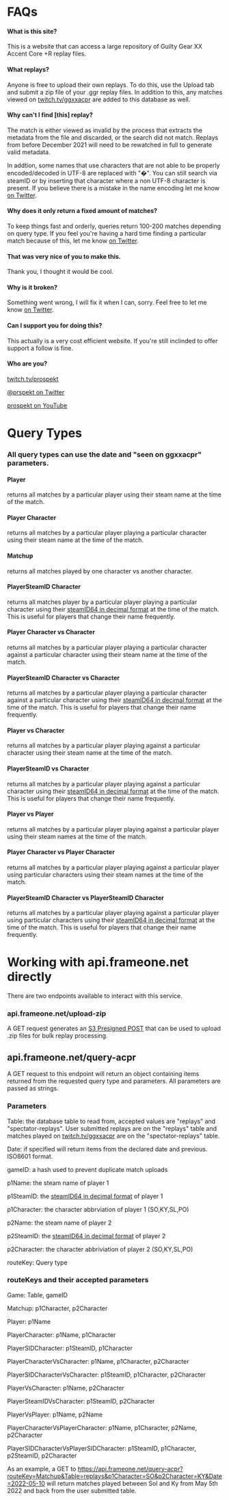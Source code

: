 # FAQs
#### What is this site?
This is a website that can access a large repository of Guilty Gear XX Accent Core +R replay files.

#### What replays?
Anyone is free to upload their own replays. To do this, use the Upload tab and submit a zip file of your .ggr replay files. In addition to this, any matches viewed on [twitch.tv/ggxxacpr](https://twitch.tv/ggxxacpr) are added to this database as well.

#### Why can't I find [this] replay?
The match is either viewed as invalid by the process that extracts the metadata from the file and discarded, or the search did not match. Replays from before December 2021 will need to be rewatched in full to generate valid metadata.

In addtion, some names that use characters that are not able to be properly encoded/decoded in UTF-8 are replaced with "�". You can still search via steamID or by inserting that character where a non UTF-8 character is present. If you believe there is a mistake in the name encoding let me know [on Twitter](https://twitter.com/prspekt).

#### Why does it only return a fixed amount of matches?
To keep things fast and orderly, queries return 100-200 matches depending on query type. If you feel you're having a hard time finding a particular match because of this, let me know [on Twitter](https://twitter.com/prspekt).

#### That was very nice of you to make this.
Thank you, I thought it would be cool.

#### Why is it broken?
Something went wrong, I will fix it when I can, sorry. Feel free to let me know [on Twitter](https://twitter.com/prspekt).

#### Can I support you for doing this?
This actually is a very cost efficient website. If you're still inclinded to offer support a follow is fine.

#### Who are you?
[twitch.tv/prospekt](https://twitch.tv/prospekt)

[@prspekt on Twitter](https://twitter.com/prspekt)

[prospekt on YouTube](https://www.youtube.com/channel/UCCO_DP32pnyS5ZTJZISJGgA)

# Query Types
### All query types can use the date and "seen on ggxxacpr" parameters.

#### Player
returns all matches by a particular player using their steam name at the time of the match.

#### Player Character
returns all matches by a particular player playing a particular character using their steam name at the time of the match.

#### Matchup
returns all matches played by one character vs another character.

#### PlayerSteamID Character
returns all matches player by a particular player playing a particular character using their [steamID64 in decimal format](https://www.steamidfinder.com/) at the time of the match. This is useful for players that change their name frequently.

#### Player Character vs Character
returns all matches by a particular player playing a particular character against a particular character using their steam name at the time of the match.

#### PlayerSteamID Character vs Character
returns all matches by a particular player playing a particular character against a particular character using their [steamID64 in decimal format](https://www.steamidfinder.com/) at the time of the match. This is useful for players that change their name frequently.

#### Player vs Character
returns all matches by a particular player playing against a particular character using their steam name at the time of the match.

#### PlayerSteamID vs Character
returns all matches by a particular player playing against a particular character using their [steamID64 in decimal format](https://www.steamidfinder.com/) at the time of the match. This is useful for players that change their name frequently.

#### Player vs Player
returns all matches by a particular player playing against a particular player using their steam names at the time of the match.

#### Player Character vs Player Character
returns all matches by a particular player playing against a particular player using particular characters using their steam names at the time of the match.

#### PlayerSteamID Character vs PlayerSteamID Character
returns all matches by a particular player playing against a particular player using particular characters using their [steamID64 in decimal format](https://www.steamidfinder.com/) at the time of the match. This is useful for players that change their name frequently.

# Working with api.frameone.net directly
There are two endpoints available to interact with this service.

### api.frameone.net/upload-zip
A GET request generates an [S3 Presigned POST](https://docs.aws.amazon.com/AWSJavaScriptSDK/v3/latest/modules/_aws_sdk_s3_presigned_post.html) that can be used to upload .zip files for bulk replay processing. 

## api.frameone.net/query-acpr
A GET request to this endpoint will return an object containing items returned from the requested query type and parameters. All parameters are passed as strings.

### Parameters

Table: the database table to read from, accepted values are "replays" and "spectator-replays". User submitted replays are on the "replays" table and matches played on [twitch.tv/ggxxacpr](https://twitch.tv/ggxxacpr) are on the "spectator-replays" table.

Date: if specified will return items from the declared date and previous. ISO8601 format.

gameID: a hash used to prevent duplicate match uploads

p1Name: the steam name of player 1

p1SteamID: the [steamID64 in decimal format](https://www.steamidfinder.com/) of player 1

p1Character: the character abbrviation of player 1 (SO,KY,SL,PO)

p2Name: the steam name of player 2

p2SteamID: the [steamID64 in decimal format](https://www.steamidfinder.com/) of player 2

p2Character: the character abbriviation of player 2 (SO,KY,SL,PO)

routeKey: Query type



### routeKeys and their accepted parameters

Game: Table, gameID

Matchup: p1Character, p2Character

Player: p1Name

PlayerCharacter: p1Name, p1Character

PlayerSIDCharacter: p1SteamID, p1Character

PlayerCharacterVsCharacter: p1Name, p1Character, p2Character

PlayerSIDCharacterVsCharacter: p1SteamID, p1Character, p2Character

PlayerVsCharacter: p1Name, p2Character

PlayerSteamIDVsCharacter: p1SteamID, p2Character

PlayerVsPlayer: p1Name, p2Name

PlayerCharacterVsPlayerCharacter: p1Name, p1Character, p2Name, p2Character

PlayerSIDCharacterVsPlayerSIDCharacter: p1SteamID, p1Character, p2SteamID, p2Character

As an example, a GET to https://api.frameone.net/query-acpr?routeKey=Matchup&Table=replays&p1Character=SO&p2Character=KY&Date=2022-05-10 will return matches played between Sol and Ky from May 5th 2022 and back from the user submitted table.
